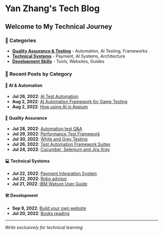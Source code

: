 # Yan Zhang's Tech Blog

## Welcome to My Technical Journey

### 📂 Categories

- [**Quality Assurance & Testing**](/quality-assurance/) - Automation, AI Testing, Frameworks
- [**Technical Systems**](/technical-systems/) - Payment, AI Systems, Architecture
- [**Development Skills**](/development-skills/) - Tools, Websites, Guides

### 📝 Recent Posts by Category

#### 🤖 AI & Automation
- **Jul 26, 2022**: [AI Test Automation](/2022/07/26/ai-test-automation/)
- **Aug 2, 2022**: [AI Automation Framework for Game Testing](/2022/08/02/ai-automation-framework-game-testing/)
- **Aug 2, 2022**: [How using AI in Appium](/2022/08/02/how-using-ai-in-appium/)

#### 🧪 Quality Assurance
- **Jul 28, 2022**: [Automation test Q&A](/2022/07/28/automation-test-qa/)
- **Jul 29, 2022**: [Performance Test Framework](/2022/07/29/performance-test-framework/)
- **Jul 30, 2022**: [White and Grey Testing](/2022/07/30/white-and-grey-testing/)
- **Jul 26, 2022**: [Test Automation Framework Suites](/2022/07/26/test-automation-framework-suites/)
- **Jul 24, 2022**: [Cucumber, Selenium and Jira Xray](/2022/07/24/cucumber-selenium-jira-xray/)

#### 💻 Technical Systems
- **Jul 22, 2022**: [Payment Integration System](/2022/07/22/payment-integration-system/)
- **Jul 22, 2022**: [Robo advisor](/2022/07/22/robo-advisor/)
- **Jul 21, 2022**: [IBM Watson User Guide](/2022/07/21/ibm-watson-user-guide/)

#### 🛠️ Development
- **Sep 9, 2022**: [Build your own website](/2022/09/09/build-your-own-website/)
- **Jul 20, 2022**: [Books reading](/2022/07/20/books-reading/)

---

*Write exclusively for technical learning*
